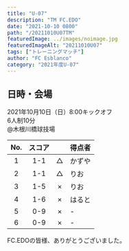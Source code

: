 ```yaml
---
title: "U-07"
description: "TM FC.EDO"
date: "2021-10-10 0800"
path: "/20211010U07TM"
featuredImage: ../images/noimage.jpg
featuredImageAlt: "20211010U07"
tags: ["トレーニングマッチ"]
author: "FC Esblanco"
category: "2021年度U-07"
---
```


## 日時・会場

2021年10月10日（日）8:00キックオフ<br>
6人制10分<br>
@木根川橋球技場

| No.| スコア |   | 得点者  |
|:--:|:------:|:-:|:--------|
| 1  | 1-1 | △ |かずや|
| 2  | 1-1 | △ |りお|
| 3  | 1-5 | × |りお|
| 4  | 1-6 | × |はると|
| 5  | 0-9 | × |-|
| 6  | 0-9 | × |-|

FC.EDOの皆様、ありがとうございました。